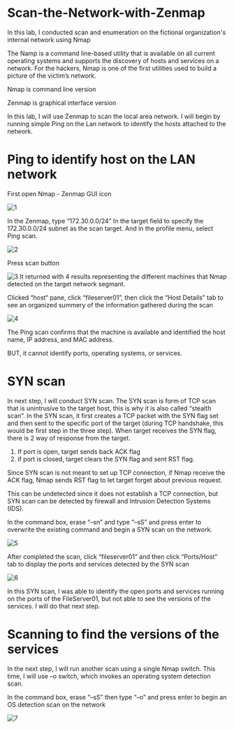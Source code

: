 # Scan-the-Network-with-Zenmap
In this lab, I conducted scan and enumeration on the fictional organization's internal network using Nmap

The Namp is a command line-based utility that is available on all current operating systems and supports the discovery of hosts and services on a network. For the hackers, Nmap is one of the first utilities used to build a picture of the victim’s network.

Nmap is command line version

Zenmap is graphical interface version

In this lab, I will use Zenmap to scan the local area network. I will begin by running simple Ping on the Lan network to identify the hosts attached to the network.

# Ping to identify host on the LAN network

First open Nmap - Zenmap GUI icon

![1](https://user-images.githubusercontent.com/121040101/228093003-c0532125-c3c9-4a52-bbf4-00caaff4aa0f.PNG)

In the Zenmap, type “172.30.0.0/24”
In the target field to specify the 172.30.0.0/24 subnet as the scan target.
And in the profile menu, select Ping scan.

![2](https://user-images.githubusercontent.com/121040101/228093104-6c982773-351b-4b4f-b4e4-e9d87e47da65.PNG)

Press scan button

![3](https://user-images.githubusercontent.com/121040101/228093185-f81cb10c-300d-40c9-960a-1d5352bfc150.PNG)
It returned with 4 results representing the different machines that Nmap detected on the target network segmant.

Clicked “host“ pane, click “fileserver01”, then click the “Host Details” tab to see an organized summery of the information gathered during the scan

![4](https://user-images.githubusercontent.com/121040101/228093461-f1d90c81-e60a-4917-af6f-04a9d95a9631.PNG)

The Ping scan confirms that the machine is available and identified the host name, IP address, and MAC address.

BUT, it cannot identify ports, operating systems, or services.

# SYN scan
In next step, I will conduct SYN scan. The SYN scan is form of TCP scan that is unintrusive to the target host, this is why it is also called “stealth scan”. In the SYN scan, it first creates a TCP packet with the SYN flag set and then sent to the specific port of the target (during TCP handshake, this would be first step in the three step). When target receives the SYN flag, there is 2 way of response from the target. 

1) If port is open, target sends back ACK flag
2) if port is closed, target clears the SYN flag and sent RST flag.

Since SYN scan is not meant to set up TCP connection, if Nmap receive the ACK flag, Nmap sends RST flag to let target forget about previous request.

This can be undetected since it does not establish a TCP connection, but SYN scan can be detected by firewall and Intrusion Detection Systems (IDS).  

In the command box, erase “–sn” and type “–sS” and press enter to overwrite the existing command and begin a SYN scan on the network.

![5](https://user-images.githubusercontent.com/121040101/228095291-f125333e-fa73-4dfe-be56-a847a0380699.PNG)

After completed the scan, click “fileserver01” and then click “Ports/Host” tab to display the ports and services detected by the SYN scan

![6](https://user-images.githubusercontent.com/121040101/228095329-a615fcfb-bcce-4c1d-bb12-400c61064e29.PNG)

In this SYN scan, I was able to identify the open ports and services running on the ports of the FileServer01, but not able to see the versions of the services. I will do that next step.

# Scanning to find the versions of the services

In the next step, I will run another scan using a single Nmap switch. This time, I will use –o switch, which invokes an operating system detection scan.

In the command box, erase “–sS” then type “–o” and press enter to begin an OS detection scan on the network

![7](https://user-images.githubusercontent.com/121040101/228095858-48a32ef3-128e-42b8-8c82-a5e06d8f6db6.PNG)

